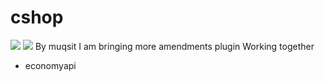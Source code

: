 # cshop 
[![](https://poggit.pmmp.io/shield.state/Cshop)](https://poggit.pmmp.io/p/Cshop)
<a href="https://poggit.pmmp.io/p/Cshop"><img src="https://poggit.pmmp.io/shield.state/Cshop"></a>
By muqsit I am bringing more amendments
plugin Working together
 - economyapi

